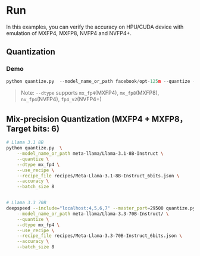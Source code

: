 # Run
 
In this examples, you can verify the accuracy on HPU/CUDA device with emulation of MXFP4, MXFP8, NVFP4 and NVFP4+.

## Quantization

### Demo 

``` python
python quantize.py  --model_name_or_path facebook/opt-125m --quantize --dtype mx_fp4 --batch_size 8 --accuracy
```

> Note: `--dtype` supports `mx_fp4`(MXFP4), `mx_fp8`(MXFP8), `nv_fp4`(NVFP4), `fp4_v2`(NVFP4+)

## Mix-precision Quantization (MXFP4 + MXFP8， Target bits: 6)

```bash
# Llama 3.1 8B
python quantize.py  \
    --model_name_or_path meta-llama/Llama-3.1-8B-Instruct \
    --quantize \
    --dtype mx_fp4 \
    --use_recipe \
    --recipe_file recipes/Meta-Llama-3.1-8B-Instruct_6bits.json \
    --accuracy \
    --batch_size 8


# Llama 3.3 70B
deepspeed --include="localhost:4,5,6,7" --master_port=29500 quantize.py  \
    --model_name_or_path meta-llama/Llama-3.3-70B-Instruct/ \
    --quantize \
    --dtype mx_fp4 \
    --use_recipe \
    --recipe_file recipes/Meta-Llama-3.3-70B-Instruct_6bits.json \
    --accuracy \
    --batch_size 8
```

